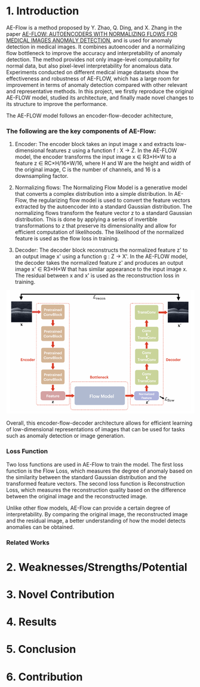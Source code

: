 # 1. Introduction 

AE-Flow is a method proposed by Y. Zhao, Q. Ding, and X. Zhang in the paper [AE-FLOW: AUTOENCODERS WITH NORMALIZING FLOWS FOR MEDICAL IMAGES ANOMALY DETECTION](https://openreview.net/forum?id=9OmCr1q54Z), and is used for anomaly detection in medical images. It combines autoencoder and a normalizing flow bottleneck to improve the accuracy and interpretability of anomaly detection. The method provides not only image-level computability for normal data, but also pixel-level interpretability for anomalous data. Experiments conducted on different medical image datasets show the effectiveness and robustness of AE-FLOW, which has a large room for improvement in terms of anomaly detection compared with other relevant and representative methods. In this project, we firstly reproduce the original AE-FLOW model, studied its architecture, and finally made novel changes to its structure to improve the performance.

The AE-FLOW model follows an encoder-flow-decoder achitecture, 

### The following are the key components of AE-Flow:

1. Encoder: The encoder block takes an input image x and extracts low-dimensional features z using a function f : X → Z. In the AE-FLOW model, the encoder transforms the input image x ∈ R3×H×W to a feature z ∈ RC×H/16×W/16, where H and W are the height and width of the original image, C is the number of channels, and 16 is a downsampling factor.

2. Normalizing flows: The Normalizing Flow Model is a generative model that converts a complex distribution into a simple distribution. In AE-Flow, the regularizing flow model is used to convert the feature vectors extracted by the autoencoder into a standard Gaussian distribution. The normalizing flows transform the feature vector z to a standard Gaussian distribution. This is done by applying a series of invertible transformations to z that preserve its dimensionality and allow for efficient computation of likelihoods. The likelihood of the normalized feature is used as the flow loss in training.

3. Decoder: The decoder block reconstructs the normalized feature z' to an output image x' using a function g : Z → X'. In the AE-FLOW model, the decoder takes the normalized feature z' and produces an output image x' ∈ R3×H×W that has similar appearance to the input image x. The residual between x and x' is used as the reconstruction loss in training.

![architecture](architecture.png)

Overall, this encoder-flow-decoder architecture allows for efficient learning of low-dimensional representations of images that can be used for tasks such as anomaly detection or image generation.


### Loss Function

Two loss functions are used in AE-Flow to train the model. The first loss function is the Flow Loss, which measures the degree of anomaly based on the similarity between the standard Gaussian distribution and the transformed feature vectors. The second loss function is Reconstruction Loss, which measures the reconstruction quality based on the difference between the original image and the reconstructed image.

Unlike other flow models, AE-Flow can provide a certain degree of interpretability. By comparing the original image, the reconstructed image and the residual image, a better understanding of how the model detects anomalies can be obtained.

### Related Works

# 2. Weaknesses/Strengths/Potential

# 3. Novel Contribution

# 4. Results

# 5. Conclusion

# 6. Contribution
